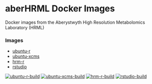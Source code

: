 # aberHRML Docker Images

Docker images from the Aberystwyth High Resolution Metabolomics Laboratory (HRML)


### Images

*   [ubuntu-r](/ubuntu-r/) 
*   [ubuntu-xcms](/ubuntu-xcms/) 
*   [hrm-r](/hrm-r )
*   [rstudio](/rstudio)  

[![ubuntu-r-build](https://github.com/aberHRML/aberHRML-docker/actions/workflows/ubuntu-r.yml/badge.svg)](https://github.com/aberHRML/aberHRML-docker/actions/workflows/ubuntu-r.yml) [![ubuntu-xcms-build](https://github.com/aberHRML/aberHRML-docker/actions/workflows/ubuntu-xcms.yml/badge.svg)](https://github.com/aberHRML/aberHRML-docker/actions/workflows/ubuntu-xcms.yml) [![hrm-r-build](https://github.com/aberHRML/aberHRML-docker/actions/workflows/hrm-r.yml/badge.svg)](https://github.com/aberHRML/aberHRML-docker/actions/workflows/hrm-r.yml) [![rstudio-build](https://github.com/aberHRML/aberHRML-docker/actions/workflows/rstudio.yml/badge.svg)](https://github.com/aberHRML/aberHRML-docker/actions/workflows/rstudio.yml)
